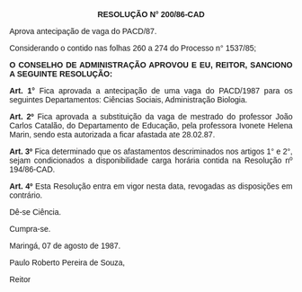 <BODY>

<B><FONT FACE="Arial"><P ALIGN="CENTER">RESOLU&Ccedil;&Atilde;O N° 200/86-CAD</P>
</B><P ALIGN="JUSTIFY">Aprova antecipa&ccedil;&atilde;o de vaga do PACD/87. </P>
<P ALIGN="JUSTIFY">Considerando o contido nas folhas 260 a 274 do Processo n° 1537/85;</P>
<P ALIGN="JUSTIFY"></P>
<B><P ALIGN="JUSTIFY">O CONSELHO DE ADMINISTRA&Ccedil;&Atilde;O APROVOU E EU, REITOR, SANCIONO A SEGUINTE RESOLU&Ccedil;&Atilde;O:</P>
</B><P ALIGN="JUSTIFY"></P>
<B><P ALIGN="JUSTIFY">Art. 1°</B>  Fica aprovada a antecipa&ccedil;&atilde;o de uma vaga do PACD/1987 para os seguintes Departamentos: Ci&ecirc;ncias Sociais, Administra&ccedil;&atilde;o Biologia.</P>
<B><P ALIGN="JUSTIFY">Art. 2º</B>  Fica aprovada a substitui&ccedil;&atilde;o da vaga de mestrado do professor Jo&atilde;o Carlos Catal&atilde;o, do Departamento de Educa&ccedil;&atilde;o, pela professora Ivonete Helena Marin, sendo esta autorizada a ficar afastada ate 28.02.87.</P>
<B><P ALIGN="JUSTIFY">Art. 3º</B>  Fica determinado que os afastamentos descriminados nos artigos 1° e 2°, sejam condicionados a disponibilidade carga hor&aacute;ria contida na Resolu&ccedil;&atilde;o nº 194/86-CAD.</P>
<B><P ALIGN="JUSTIFY">Art. 4º </B> Esta Resolu&ccedil;&atilde;o entra em vigor nesta data, revogadas as disposi&ccedil;&otilde;es em contr&aacute;rio.</P>
<P ALIGN="JUSTIFY">D&ecirc;-se Ci&ecirc;ncia.</P>
<P>Cumpra-se.</P>

<P>Maring&aacute;, 07 de agosto de 1987.</P>

<P>Paulo Roberto Pereira de Souza,</P>
<P>Reitor </P>
</FONT><FONT SIZE=2></FONT></BODY>
